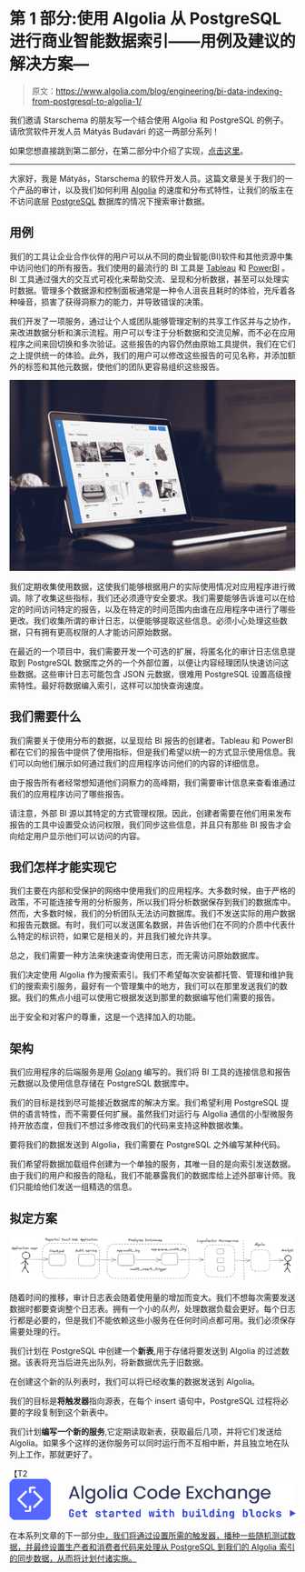 # 第 1 部分:使用 Algolia 从 PostgreSQL 进行商业智能数据索引——用例及建议的解决方案—

> 原文：<https://www.algolia.com/blog/engineering/bi-data-indexing-from-postgresql-to-algolia-1/>

我们邀请 Starschema 的朋友写一个结合使用 Algolia 和 PostgreSQL 的例子。请欣赏软件开发人员 Mátyás Budavári 的这一两部分系列！

如果您想直接跳到第二部分，在第二部分中介绍了实现，[点击这里](https://algolia.com/blog/engineering/bi-data-indexing-from-postgresql-to-algolia-2)。

* * *

大家好，我是 Mátyás，Starschema 的软件开发人员。这篇文章是关于我们的一个产品的审计，以及我们如何利用 [Algolia](https://www.algolia.com/) 的速度和分布式特性，让我们的版主在不访问底层 [PostgreSQL](https://www.postgresql.org/) 数据库的情况下搜索审计数据。

## [](#use-case)用例

我们的工具让企业合作伙伴的用户可以从不同的商业智能(BI)软件和其他资源中集中访问他们的所有报告。我们使用的最流行的 BI 工具是 [Tableau](https://www.tableau.com/) 和 [PowerBI](https://powerbi.microsoft.com/en-au/) 。BI 工具通过强大的交互式可视化来帮助交流、呈现和分析数据，甚至可以处理实时数据。管理多个数据源和控制面板通常是一种令人沮丧且耗时的体验，充斥着各种噪音，损害了获得洞察力的能力，并导致错误的决策。

我们开发了一项服务，通过让个人或团队能够管理定制的共享工作区并与之协作，来改进数据分析和演示流程。用户可以专注于分析数据和交流见解，而不必在应用程序之间来回切换和多次验证。这些报告的内容仍然由原始工具提供，我们在它们之上提供统一的体验。此外，我们的用户可以修改这些报告的可见名称，并添加额外的标签和其他元数据，使他们的团队更容易组织这些报告。

![Indexing Business Intelligence Data](img/7423164e5dedf5925f1daca6dfb9355e.png)

我们定期收集使用数据，这使我们能够根据用户的实际使用情况对应用程序进行微调。除了收集这些指标，我们还必须遵守安全要求。我们需要能够告诉谁可以在给定的时间访问特定的报告，以及在特定的时间范围内由谁在应用程序中进行了哪些更改。我们收集所谓的审计日志，以便能够提取这些信息。必须小心处理这些数据，只有拥有更高权限的人才能访问原始数据。

在最近的一个项目中，我们需要开发一个可选的扩展，将匿名化的审计日志信息提取到 PostgreSQL 数据库之外的一个外部位置，以便让内容经理团队快速访问这些数据。这些审计日志可能包含 JSON 元数据，很难用 PostgreSQL 设置高级搜索特性。最好将数据编入索引，这样可以加快查询速度。

## [](#what-we-need)**我们需要什么**

我们需要关于使用分布的数据，以呈现给 BI 报告的创建者。Tableau 和 PowerBI 都在它们的报告中提供了使用指标，但是我们希望以统一的方式显示使用信息。我们可以向他们展示如何通过我们的应用程序访问他们的内容的详细信息。

由于报告所有者经常想知道他们洞察力的高峰期，我们需要审计信息来查看谁通过我们的应用程序访问了哪些报告。

请注意，外部 BI 源以其特定的方式管理权限。因此，创建者需要在他们用来发布报告的工具中设置受众访问权限，我们同步这些信息，并且只有那些 BI 报告才会向给定用户显示他们可以访问的内容。

## [](#how-we-can-achieve-it)**我们怎样才能实现它**

我们主要在内部和受保护的网络中使用我们的应用程序。大多数时候，由于严格的政策，不可能连接专用的分析服务，所以我们将分析数据保存到我们的数据库中。然而，大多数时候，我们的分析团队无法访问数据库。我们不发送实际的用户数据和报告元数据。有时，我们可以发送匿名数据，并告诉他们在不同的介质中代表什么特定的标识符，如果它是相关的，并且我们被允许共享。

总之，我们需要一种方法来快速查询使用日志，而无需访问原始数据库。

我们决定使用 Algolia 作为搜索索引。我们不希望每次安装都托管、管理和维护我们的搜索索引服务，最好有一个管理集中的地方，我们可以在那里发送我们的数据。我们的焦点小组可以使用它根据发送到那里的数据编写他们需要的报告。

出于安全和对客户的尊重，这是一个选择加入的功能。

## [](#architecture)**架构**

我们应用程序的后端服务是用 [Golang](https://go.dev/) 编写的。我们将 BI 工具的连接信息和报告元数据以及使用信息存储在 PostgreSQL 数据库中。

我们的目标是找到尽可能接近数据库的解决方案。我们希望利用 PostgreSQL 提供的语言特性，而不需要任何扩展。虽然我们对运行与 Algolia 通信的小型微服务持开放态度，但我们不想过多修改我们的代码来支持这种数据收集。

要将我们的数据发送到 Algolia，我们需要在 PostgreSQL 之外编写某种代码。

我们希望将数据加载组件创建为一个单独的服务，其唯一目的是向索引发送数据。由于我们的用户和报告的隐私，我们不能暴露我们的数据库给上述外部审计师。我们只能给他们发送一组精选的信息。

## [](#proposed-solution)**拟定方案**

[![Indexing Business Intelligence data](img/b84624d2dfaf8783b0b4a3f96920c451.png)](https://blog-api.algolia.com/wp-content/uploads/2022/10/indexing-bi-data-3.png)

随着时间的推移，审计日志表会随着使用量的增加而变大。我们不想每次需要发送数据时都要查询整个日志表。拥有一个小的*队列*，处理数据负载会更好。每个日志行都是必要的，但是我们不能依赖这些小服务在任何时间点都可用。我们必须保存需要处理的行。

我们计划在 PostgreSQL 中创建一个**新表**,用于存储将要发送到 Algolia 的过滤数据。该表将充当后进先出队列，将新数据优先于旧数据。

在创建这个新的队列表时，我们可以将已经收集的数据发送到 Algolia。

我们的目标是**将触发器**指向源表，在每个 insert 语句中，PostgreSQL 过程将必要的字段复制到这个新表中。

我们计划**编写一个新的服务**,它定期读取新表，获取最后几项，并将它们发送给 Algolia。如果多个这样的迷你服务可以同时运行而不互相中断，并且独立地在队列上工作，那就更好了。

【T2![](img/7665551c18b687f25dcadc15cb213b7d.png)

在本系列文章的下一部分[中，我们将通过设置所需的触发器，播种一些随机测试数据，并最终设置生产者和消费者代码来处理从 PostgreSQL 到我们的 Algolia 索引的同步数据，从而将计划付诸实施。](https://algolia.com/blog/engineering/bi-data-indexing-from-postgresql-to-algolia-2)